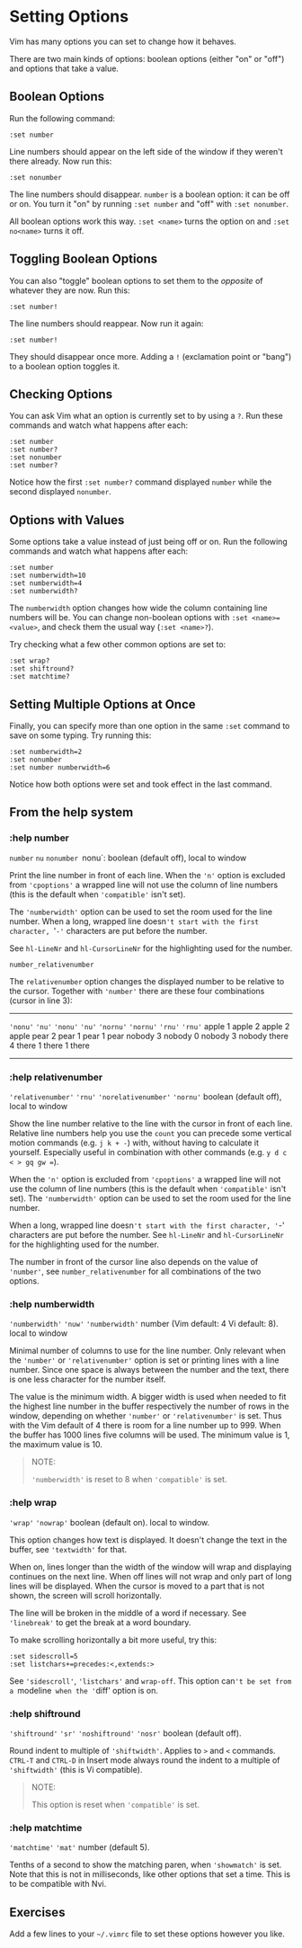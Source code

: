 Setting Options
===============

Vim has many options you can set to change how it behaves.

There are two main kinds of options: boolean options (either "on" or
"off") and options that take a value.

Boolean Options
---------------

Run the following command:

    :set number

Line numbers should appear on the left side of the window if they
weren't there already.  Now run this:

    :set nonumber

The line numbers should disappear.  `number` is a boolean option: it can
be off or on.  You turn it "on" by running `:set number` and "off" with
`:set nonumber`.

All boolean options work this way.  `:set <name>` turns the option on
and `:set no<name>` turns it off.

Toggling Boolean Options
------------------------

You can also "toggle" boolean options to set them to the *opposite* of
whatever they are now.  Run this:

    :set number!

The line numbers should reappear.  Now run it again:

    :set number!

They should disappear once more.  Adding a `!` (exclamation point or
"bang") to a boolean option toggles it.

Checking Options
----------------

You can ask Vim what an option is currently set to by using a `?`.  Run
these commands and watch what happens after each:

    :set number
    :set number?
    :set nonumber
    :set number?

Notice how the first `:set number?` command displayed `number` while the
second displayed `nonumber`.

Options with Values
-------------------

Some options take a value instead of just being off or on.  Run the
following commands and watch what happens after each:

    :set number
    :set numberwidth=10
    :set numberwidth=4
    :set numberwidth?

The `numberwidth` option changes how wide the column containing line
numbers will be.  You can change non-boolean options with `:set
<name>=<value>`, and check them the usual way (`:set <name>?`).

Try checking what a few other common options are set to:

    :set wrap?
    :set shiftround?
    :set matchtime?

Setting Multiple Options at Once
--------------------------------

Finally, you can specify more than one option in the same `:set` command
to save on some typing.  Try running this:

    :set numberwidth=2
    :set nonumber
    :set number numberwidth=6

Notice how both options were set and took effect in the last command.

From the help system
--------------------

### :help number

`number` `nu` `nonumber `nonu`: boolean	(default off), local to window

Print the line number in front of each line.  When the `'n'` option is
excluded from `'cpoptions'` a wrapped line will not use the column of
line numbers (this is the default when `'compatible'` isn't set).

The `'numberwidth'` option can be used to set the room used for the
line number.  When a long, wrapped line doesn`'t start with the first
character, `'`-'` characters are put before the number.

See `hl-LineNr` and `hl-CursorLineNr` for the highlighting used for the
number.

`number_relativenumber`

The `relativenumber` option changes the displayed number to be relative
to the cursor.  Together with ``'number'`` there are these four
combinations (cursor in line 3):

------------     -------------- -------------   ---------------
`'nonu'`         `'nu'`         `'nonu'`        `'nu'`
`'nornu'`        `'nornu'`      `'rnu'`         `'rnu'`
apple            1 apple        2 apple         2 apple
pear             2 pear         1 pear          1 pear
nobody           3 nobody       0 nobody        3 nobody
there            4 there        1 there         1 there
------------     -------------- -------------   ---------------

### :help relativenumber

`'relativenumber'` `'rnu'` `'norelativenumber'` `'nornu'` boolean
(default off), local to window
	
Show the line number relative to the line with the cursor in front of
each line. Relative line numbers help you use the `count` you can
precede some vertical motion commands (e.g. `j k + -`) with, without
having to calculate it yourself. Especially useful in combination with
other commands (e.g. `y d c < > gq gw =`).

When the `'n'` option is excluded from `'cpoptions'` a wrapped line will
not use the column of line numbers (this is the default when
`'compatible'` isn't set).  The `'numberwidth'` option can be used to
set the room used for the line number.

When a long, wrapped line doesn`'t start with the first character, '`-'
characters are put before the number.  See `hl-LineNr`  and
`hl-CursorLineNr` for the highlighting used for the number.

The number in front of the cursor line also depends on the value of
`'number'`, see `number_relativenumber` for all combinations of the two
options.

### :help numberwidth

`'numberwidth'` `'nuw'` `'numberwidth'` number (Vim default: 4
Vi default: 8). local to window
	
Minimal number of columns to use for the line number.  Only relevant
when the `'number'` or `'relativenumber'` option is set or printing
lines with a line number. Since one space is always between the number
and the text, there is one less character for the number itself.

The value is the minimum width.  A bigger width is used when needed to
fit the highest line number in the buffer respectively the number of
rows in the window, depending on whether `'number'` or
`'relativenumber'` is set. Thus with the Vim default of 4 there is room
for a line number up to 999. When the buffer has 1000 lines five columns
will be used.  The minimum value is 1, the maximum value is 10.

> NOTE:
>
> `'numberwidth'` is reset to 8 when `'compatible'` is set.

### :help wrap

`'wrap'` `'nowrap'` boolean (default on). local to window.
	
This option changes how text is displayed.  It doesn't change the text
in the buffer, see `'textwidth'` for that.

When on, lines longer than the width of the window will wrap and
displaying continues on the next line.  When off lines will not wrap and
only part of long lines will be displayed.  When the cursor is moved to
a part that is not shown, the screen will scroll horizontally.

The line will be broken in the middle of a word if necessary.  See
`'linebreak'` to get the break at a word boundary.

To make scrolling horizontally a bit more useful, try this:
	
    :set sidescroll=5
    :set listchars+=precedes:<,extends:>

See `'sidescroll'`, `'listchars'` and `wrap-off`.  This option can`'t be
set from a `modeline` when the '`diff' option is on.

### :help shiftround

`'shiftround'` `'sr'` `'noshiftround'` `'nosr'` boolean (default off).
	
Round indent to multiple of `'shiftwidth'`.  Applies to `>` and `<`
commands.  `CTRL-T` and `CTRL-D` in Insert mode always round the indent
to a multiple of `'shiftwidth'` (this is Vi compatible).

> NOTE:
>
> This option is reset when `'compatible'` is set.

### :help matchtime

`'matchtime'` `'mat'` number (default 5).

Tenths of a second to show the matching paren, when `'showmatch'` is
set.  Note that this is not in milliseconds, like other options that
set a time.  This is to be compatible with Nvi.



Exercises
---------

Add a few lines to your `~/.vimrc` file to set these options however
you like.
